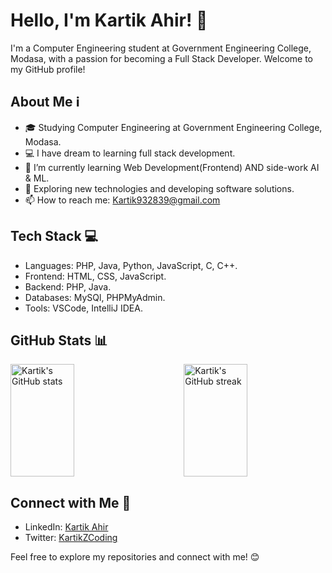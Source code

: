 # Hello, I'm Kartik Ahir! 👋

I'm a Computer Engineering student at Government Engineering College, Modasa, with a passion for becoming a Full Stack Developer. Welcome to my GitHub profile!

## About Me ℹ️

- 🎓 Studying Computer Engineering at Government Engineering College, Modasa.
- 💻 I have dream to learning full stack development.
- 🌱 I’m currently learning Web Development(Frontend) AND side-work AI & ML.
- 🤔 Exploring new technologies and developing software solutions.
- 📫 How to reach me: [Kartik932839@gmail.com](mailto:Kartik932839@gmail.com)

## Tech Stack 💻

- Languages: PHP, Java, Python, JavaScript, C, C++.
- Frontend: HTML, CSS, JavaScript.
- Backend: PHP, Java.
- Databases: MySQl, PHPMyAdmin.
- Tools: VSCode, IntelliJ IDEA.

## GitHub Stats 📊

<div style="display: flex; justify-content: space-between;">
  <img src="https://github-readme-stats.vercel.app/api?username=KartikZCoding&show_icons=true" alt="Kartik's GitHub stats" style="width: 45%; height: 180px;" />
  <img src="https://github-readme-streak-stats.herokuapp.com/?user=KartikZCoding" alt="Kartik's GitHub streak" style="width: 45%; height: 180px;" />
</div>

## Connect with Me 🤝

- LinkedIn: [Kartik Ahir](https://www.linkedin.com/in/kartik-ahir-69048726a/)
- Twitter: [KartikZCoding](https://twitter.com/KartikZCoding)

Feel free to explore my repositories and connect with me! 😊
